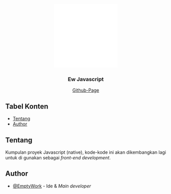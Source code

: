 <p align="center">
  <a href="" rel="noopener">
 <img width=200px height=200px src="./images/ew-logo.png" alt="Project logo"></a>
</p>

<h3 align="center">Ew Javascript</h3>

<div align="center">

[Github-Page](https://emptywork.github.io/ew-javascript/)

</div>

## Tabel Konten

- [Tentang](#about)
- [Author](#author)

## Tentang <a name = "tentang"></a>

Kumpulan proyek Javascript (native), kode-kode ini akan dikembangkan lagi untuk di gunakan sebagai <i>front-end development</i>.

## Author <a name = "author"></a>

- [@EmptyWork](https://github.com/emptywork) - Ide & <i>Main developer</i>
